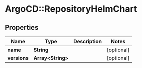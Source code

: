 # ArgoCD::RepositoryHelmChart

## Properties
Name | Type | Description | Notes
------------ | ------------- | ------------- | -------------
**name** | **String** |  | [optional] 
**versions** | **Array&lt;String&gt;** |  | [optional] 



